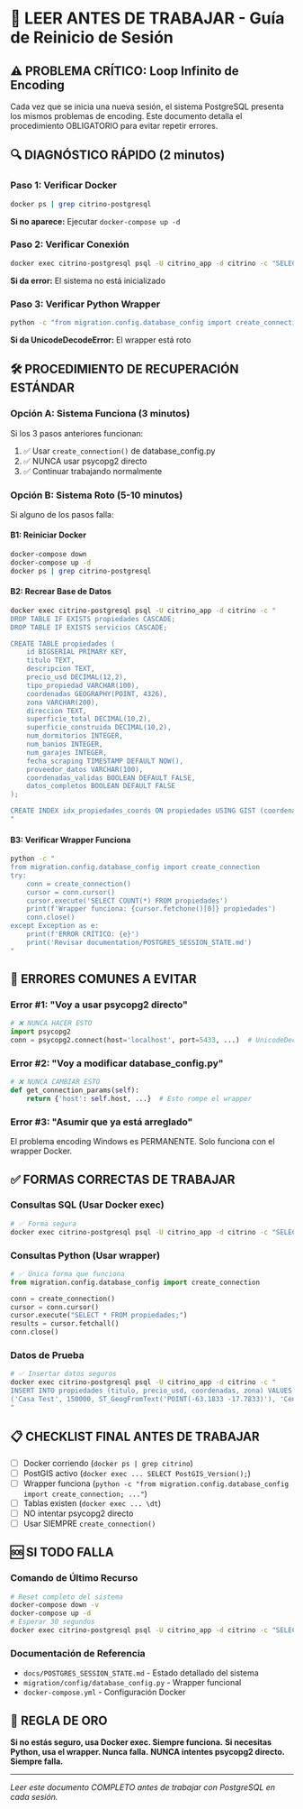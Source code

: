 # 🚨 LEER ANTES DE TRABAJAR - Guía de Reinicio de Sesión

## ⚠️ PROBLEMA CRÍTICO: Loop Infinito de Encoding

Cada vez que se inicia una nueva sesión, el sistema PostgreSQL presenta los mismos problemas de encoding. Este documento detalla el procedimiento OBLIGATORIO para evitar repetir errores.

## 🔍 DIAGNÓSTICO RÁPIDO (2 minutos)

### Paso 1: Verificar Docker
```bash
docker ps | grep citrino-postgresql
```
**Si no aparece:** Ejecutar `docker-compose up -d`

### Paso 2: Verificar Conexión
```bash
docker exec citrino-postgresql psql -U citrino_app -d citrino -c "SELECT COUNT(*) FROM propiedades;"
```
**Si da error:** El sistema no está inicializado

### Paso 3: Verificar Python Wrapper
```bash
python -c "from migration.config.database_config import create_connection; conn = create_connection(); print('Wrapper OK'); conn.close()"
```
**Si da UnicodeDecodeError:** El wrapper está roto

## 🛠️ PROCEDIMIENTO DE RECUPERACIÓN ESTÁNDAR

### Opción A: Sistema Funciona (3 minutos)
Si los 3 pasos anteriores funcionan:
1. ✅ Usar `create_connection()` de database_config.py
2. ✅ NUNCA usar psycopg2 directo
3. ✅ Continuar trabajando normalmente

### Opción B: Sistema Roto (5-10 minutos)
Si alguno de los pasos falla:

#### B1: Reiniciar Docker
```bash
docker-compose down
docker-compose up -d
docker ps | grep citrino-postgresql
```

#### B2: Recrear Base de Datos
```bash
docker exec citrino-postgresql psql -U citrino_app -d citrino -c "
DROP TABLE IF EXISTS propiedades CASCADE;
DROP TABLE IF EXISTS servicios CASCADE;

CREATE TABLE propiedades (
    id BIGSERIAL PRIMARY KEY,
    titulo TEXT,
    descripcion TEXT,
    precio_usd DECIMAL(12,2),
    tipo_propiedad VARCHAR(100),
    coordenadas GEOGRAPHY(POINT, 4326),
    zona VARCHAR(200),
    direccion TEXT,
    superficie_total DECIMAL(10,2),
    superficie_construida DECIMAL(10,2),
    num_dormitorios INTEGER,
    num_banios INTEGER,
    num_garajes INTEGER,
    fecha_scraping TIMESTAMP DEFAULT NOW(),
    proveedor_datos VARCHAR(100),
    coordenadas_validas BOOLEAN DEFAULT FALSE,
    datos_completos BOOLEAN DEFAULT FALSE
);

CREATE INDEX idx_propiedades_coords ON propiedades USING GIST (coordenadas);
"
```

#### B3: Verificar Wrapper Funciona
```bash
python -c "
from migration.config.database_config import create_connection
try:
    conn = create_connection()
    cursor = conn.cursor()
    cursor.execute('SELECT COUNT(*) FROM propiedades')
    print(f'Wrapper funciona: {cursor.fetchone()[0]} propiedades')
    conn.close()
except Exception as e:
    print(f'ERROR CRÍTICO: {e}')
    print('Revisar documentation/POSTGRES_SESSION_STATE.md')
"
```

## 🚫 ERRORES COMUNES A EVITAR

### Error #1: "Voy a usar psycopg2 directo"
```python
# ❌ NUNCA HACER ESTO
import psycopg2
conn = psycopg2.connect(host='localhost', port=5433, ...)  # UnicodeDecodeError
```

### Error #2: "Voy a modificar database_config.py"
```python
# ❌ NUNCA CAMBIAR ESTO
def get_connection_params(self):
    return {'host': self.host, ...}  # Esto rompe el wrapper
```

### Error #3: "Asumir que ya está arreglado"
El problema encoding Windows es PERMANENTE. Solo funciona con el wrapper Docker.

## ✅ FORMAS CORRECTAS DE TRABAJAR

### Consultas SQL (Usar Docker exec)
```bash
# ✅ Forma segura
docker exec citrino-postgresql psql -U citrino_app -d citrino -c "SELECT * FROM propiedades;"
```

### Consultas Python (Usar wrapper)
```python
# ✅ Única forma que funciona
from migration.config.database_config import create_connection

conn = create_connection()
cursor = conn.cursor()
cursor.execute("SELECT * FROM propiedades;")
results = cursor.fetchall()
conn.close()
```

### Datos de Prueba
```bash
# ✅ Insertar datos seguros
docker exec citrino-postgresql psql -U citrino_app -d citrino -c "
INSERT INTO propiedades (titulo, precio_usd, coordenadas, zona) VALUES
('Casa Test', 150000, ST_GeogFromText('POINT(-63.1833 -17.7833)'), 'Centro');
"
```

## 📋 CHECKLIST FINAL ANTES DE TRABAJAR

- [ ] Docker corriendo (`docker ps | grep citrino`)
- [ ] PostGIS activo (`docker exec ... SELECT PostGIS_Version();`)
- [ ] Wrapper funciona (`python -c "from migration.config.database_config import create_connection; ..."`)
- [ ] Tablas existen (`docker exec ... \dt`)
- [ ] NO intentar psycopg2 directo
- [ ] Usar SIEMPRE `create_connection()`

## 🆘 SI TODO FALLA

### Comando de Último Recurso
```bash
# Reset completo del sistema
docker-compose down -v
docker-compose up -d
# Esperar 30 segundos
docker exec citrino-postgresql psql -U citrino_app -d citrino -c "SELECT PostGIS_Version();"
```

### Documentación de Referencia
- `docs/POSTGRES_SESSION_STATE.md` - Estado detallado del sistema
- `migration/config/database_config.py` - Wrapper funcional
- `docker-compose.yml` - Configuración Docker

## 🎯 REGLA DE ORO

**Si no estás seguro, usa Docker exec. Siempre funciona.**
**Si necesitas Python, usa el wrapper. Nunca falla.**
**NUNCA intentes psycopg2 directo. Siempre falla.**

---

*Leer este documento COMPLETO antes de trabajar con PostgreSQL en cada sesión.*